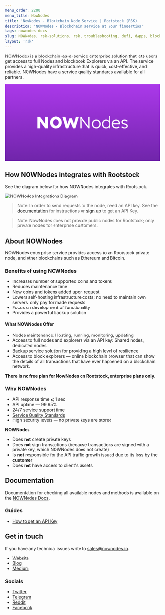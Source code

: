 ```yaml
---
menu_order: 2200
menu_title: NowNodes
title: 'NowNodes - Blockchain Node Service | Rootstock (RSK)'
description: 'NOWNodes - Blockchain service at your fingertips'
tags: nownodes-docs
slug: NOWNodes, rsk-solutions, rsk, troubleshooting, defi, dApps, blockchain, smart-contracts, API, data-points, indexing, query, node, rootstock
layout: 'rsk'
---
```


[NOWNodes](https://nownodes.io/) is a blockchain-as-a-service enterprise solution that lets users get access to full Nodes and blockbook Explorers via an API. The service provides a high-quality infrastructure that is quick, cost-effective, and reliable. NOWNodes have a service quality standards available for all partners.

![NOWNodes-banner](/assets/img/solutions/nownodes/nownodes-banner.png)
 
## How NOWNodes integrates with Rootstock

See the diagram below for how NOWNodes integrates with Rootstock.
 
![NOWNodes Integrations Diagram](/assets/img/solutions/nownodes/nownodes-integration.png)

> Note: In order to send requests to the node, need an API key. See the [documentation](https://documenter.getpostman.com/view/13630829/TVmFkLwy) for instructions or [sign up](https://nownodes.io/) to get an API Key.

> Note: NowNodes does not provide public nodes for Rootstock; only private nodes for enterprise customers.

## About NOWNodes

NOWNodes enterprise service provides access to an Rootstock private node, and other blockchains such as Ethereum and Bitcoin.

### Benefits of using NOWNodes

- Increases number of supported coins and tokens
- Reduces maintenance time
- New coins and tokens added upon request
- Lowers self-hosting infrastructure costs; no need to maintain own servers, only pay for made requests
- Focus on development of functionality
- Provides a powerful backup solution

#### What NOWNodes Offer

- Nodes maintenance: Hosting, running, monitoring, updating
- Access to full nodes and explorers via an API key: Shared nodes, dedicated nodes
- Backup service solution for providing a high level of resilience
- Access to block explorers — online blockchain browser that can show the details of all transactions that have ever happened on a blockchain network.

**There is no free plan for NowNodes on Rootstock,
enterprise plans only.**

### Why NOWNodes

- API response time ⩽ 1 sec
- API uptime — 99.95%
- 24/7 service support time
- [Service Quality Standards](https://nownodes.io/service-quality-standards)
- High security levels — no private keys are stored

**NOWNodes** 

- Does **not** create private keys
- Does **not** sign transactions (because transactions are signed with a private key, which NOWNodes does not create)
- Is **not** responsible for the API traffic growth issued due to its loss by the **customer**
- Does **not** have access to client's assets

## Documentation

Documentation for checking all available nodes and methods is available on the [NOWNodes Docs](https://documenter.getpostman.com/view/13630829/TVmFkLwy).

### Guides

- [How to get an API Key](https://documenter.getpostman.com/view/13630829/TVmFkLwy#how-to-get-an-api-key)

## Get in touch

If you have any technical issues write to [sales@nownodes.io](mailto:sales@nownodes.io).

- [Website](https://nownodes.io/)
- [Blog](https://nownodes.io/blog/)
- [Medium](https://medium.com/@NOWNodes)

### Socials

- [Twitter](https://twitter.com/NowNodes)
- [Telegram](https://t.me/joinchat/V00ufpbyOfs5Mjky)
- [Reddit](https://www.reddit.com/user/NOWNodes/)
- [Facebook](https://www.facebook.com/nownodes.io/)